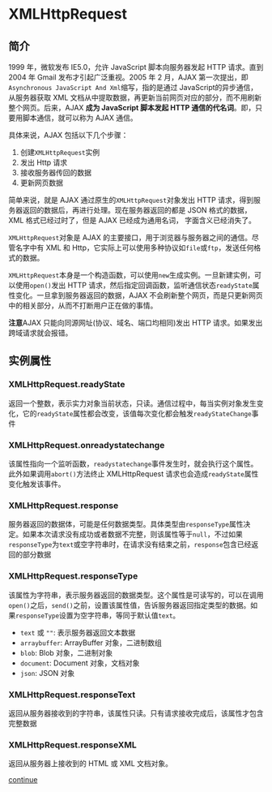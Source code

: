 # XMLHttpRequest

## 简介

1999 年，微软发布 IE5.0，允许 JavaScript 脚本向服务器发起 HTTP 请求。直到 2004 年 Gmail 发布才引起广泛重视。2005 年 2 月，AJAX 第一次提出，即`Asynchronous JavaScript And Xml`缩写，指的是通过 JavaScript的异步通信，从服务器获取 XML 文档从中提取数据，再更新当前网页对应的部分，而不用刷新整个网页。后来，AJAX **成为 JavaScript 脚本发起 HTTP 通信的代名词**。即，只要用脚本通信，就可以称为 AJAX 通信。

具体来说，AJAX 包括以下几个步骤：
1. 创建`XMLHttpRequest`实例
2. 发出 Http 请求
3. 接收服务器传回的数据
4. 更新网页数据

简单来说，就是 AJAX 通过原生的`XMLHttpRequest`对象发出 HTTP 请求，得到服务器返回的数据后，再进行处理。现在服务器返回的都是 JSON 格式的数据，XML 格式已经过时了，但是 AJAX 已经成为通用名词， 字面含义已经消失了。

`XMLHttpRequest`对象是 AJAX 的主要接口，用于浏览器与服务器之间的通信。尽管名字中有 XML 和 Http，它实际上可以使用多种协议如`file`或`ftp`，发送任何格式的数据。

`XMLHttpRequest`本身是一个构造函数，可以使用`new`生成实例。一旦新建实例，可以使用`open()`发出 HTTP 请求，然后指定回调函数，监听通信状态`readyState`属性变化。一旦拿到服务器返回的数据，AJAX 不会刷新整个网页，而是只更新网页中的相关部分，从而不打断用户正在做的事情。

**注意**AJAX 只能向同源网址(协议、域名、端口均相同)发出 HTTP 请求。如果发出跨域请求就会报错。

## 实例属性

### XMLHttpRequest.readyState

返回一个整数，表示实力对象当前状态，只读。通信过程中，每当实例对象发生变化，它的`readyState`属性都会改变，该值每次变化都会触发`readyStateChange`事件

### XMLHttpRequest.onreadystatechange

该属性指向一个监听函数，`readystatechange`事件发生时，就会执行这个属性。此外如果调用`abort()`方法终止 XMLHttpRequest 请求也会造成`readyState`属性变化触发该事件。

### XMLHttpRequest.response

服务器返回的数据体，可能是任何数据类型。具体类型由`responseType`属性决定。如果本次请求没有成功或者数据不完整，则该属性等于`null`，不过如果`responseType`为`text`或空字符串时，在请求没有结束之前，`response`包含已经返回的部分数据

### XMLHttpRequest.responseType

该属性为字符串，表示服务器返回的数据类型。这个属性是可读写的，可以在调用`open()`之后，`send()`之前，设置该属性值，告诉服务器返回指定类型的数据。如果`responseType`设置为空字符串，等同于默认值`text`。

- `text` 或 `""`: 表示服务器返回文本数据
- `arraybuffer`: ArrayBuffer 对象，二进制数组
- `blob`: Blob 对象，二进制对象
- `document`: Document 对象，文档对象
- `json`: JSON 对象

### XMLHttpRequest.responseText

返回从服务器接收到的字符串，该属性只读。只有请求接收完成后，该属性才包含完整数据

### XMLHttpRequest.responseXML

返回从服务器上接收到的 HTML 或 XML 文档对象。

[continue](https://wangdoc.com/javascript/bom/xmlhttprequest.html#xmlhttprequest-%E7%9A%84%E5%AE%9E%E4%BE%8B%E5%B1%9E%E6%80%A7)